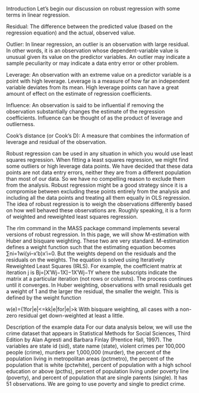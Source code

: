 
Introduction
Let’s begin our discussion on robust regression with some terms in linear regression.

Residual: The difference between the predicted value (based on the regression equation) and the actual, observed value.

Outlier: In linear regression, an outlier is an observation with large residual. In other words, it is an observation whose dependent-variable value is unusual given its value on the predictor variables. An outlier may indicate a sample peculiarity or may indicate a data entry error or other problem.

Leverage: An observation with an extreme value on a predictor variable is a point with high leverage. Leverage is a measure of how far an independent variable deviates from its mean. High leverage points can have a great amount of effect on the estimate of regression coefficients.

Influence: An observation is said to be influential if removing the observation substantially changes the estimate of the regression coefficients. Influence can be thought of as the product of leverage and outlierness.

Cook’s distance (or Cook’s D): A measure that combines the information of leverage and residual of the observation.

Robust regression can be used in any situation in which you would use least squares regression. When fitting a least squares regression, we might find some outliers or high leverage data points. We have decided that these data points are not data entry errors, neither they are from a different population than most of our data. So we have no compelling reason to exclude them from the analysis. Robust regression might be a good strategy since it is a compromise between excluding these points entirely from the analysis and including all the data points and treating all them equally in OLS regression. The idea of robust regression is to weigh the observations differently based on how well behaved these observations are. Roughly speaking, it is a form of weighted and reweighted least squares regression.

The rlm command in the MASS package command implements several versions of robust regression. In this page, we will show M-estimation with Huber and bisquare weighting. These two are very standard. M-estimation defines a weight function such that the estimating equation becomes ∑ni=1wi(yi–x′b)x′i=0. But the weights depend on the residuals and the residuals on the weights. The equation is solved using Iteratively Reweighted Least Squares (IRLS). For example, the coefficient matrix at iteration j is Bj=[X′Wj−1X]−1X′Wj−1Y where the subscripts indicate the matrix at a particular iteration (not rows or columns). The process continues until it converges. In Huber weighting, observations with small residuals get a weight of 1 and the larger the residual, the smaller the weight. This is defined by the weight function

w(e)={1for|e|<=kk|e|for|e|>k
With bisquare weighting, all cases with a non-zero residual get down-weighted at least a little.

Description of the example data
For our data analysis below, we will use the crime dataset that appears in Statistical Methods for Social Sciences, Third Edition by Alan Agresti and Barbara Finlay (Prentice Hall, 1997). The variables are state id (sid), state name (state), violent crimes per 100,000 people (crime), murders per 1,000,000 (murder), the percent of the population living in metropolitan areas (pctmetro), the percent of the population that is white (pctwhite), percent of population with a high school education or above (pcths), percent of population living under poverty line (poverty), and percent of population that are single parents (single). It has 51 observations. We are going to use poverty and single to predict crime.
